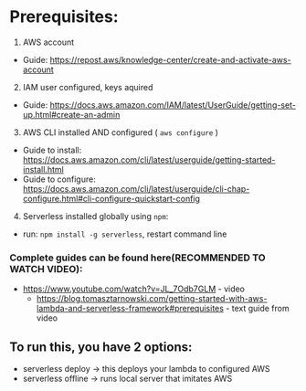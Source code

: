 # Prerequisites: 
1. AWS account
  - Guide: https://repost.aws/knowledge-center/create-and-activate-aws-account
2. IAM user configured, keys aquired
  - Guide: https://docs.aws.amazon.com/IAM/latest/UserGuide/getting-set-up.html#create-an-admin 
3. AWS CLI installed AND configured ( `aws configure` )
  - Guide to install: https://docs.aws.amazon.com/cli/latest/userguide/getting-started-install.html
  - Guide to configure: https://docs.aws.amazon.com/cli/latest/userguide/cli-chap-configure.html#cli-configure-quickstart-config
4. Serverless installed globally using `npm`: 
  - run: `npm install -g serverless`, restart command line 

### Complete guides can be found here(RECOMMENDED TO WATCH VIDEO):
- https://www.youtube.com/watch?v=JL_7Odb7GLM - video
  - https://blog.tomasztarnowski.com/getting-started-with-aws-lambda-and-serverless-framework#prerequisites - text guide from video

## To run this, you have 2 options: 
- serverless deploy -> this deploys your lambda to configured AWS
- serverless offline -> runs local server that imitates AWS
